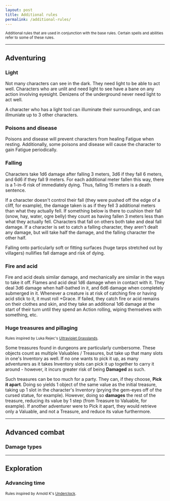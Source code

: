 ```yaml
---
layout: post
title: Additional rules
permalink: /additional-rules/
---
```

<small>Additional rules that are used in conjunction with the base rules. Certain spells and abilities refer to some of these rules.</small>

***
## Adventuring 

### Light
Not many characters can see in the dark. They need light to be able to act well. Characters who are unlit and need light to see have a bane on any action involving eyesight. Denizens of the underground never need light to act well.

A character who has a light tool can illuminate their surroundings, and can illmuniate up to 3 other characters.

### Poisons and disease
Poisons and disease will prevent characters from healing Fatigue when resting. Additionally, some poisons and disease will cause the character to gain Fatigue periodically.

### Falling
Characters take 1d6 damage after falling 3 meters, 3d6 if they fall 6 meters, and 6d6 if they fall 9 meters. For each additional meter fallen this way, there is a 1-in-6 risk of immediately dying. Thus, falling 15 meters is a death sentence.

If a character doesn't control their fall (they were pushed off the edge of a cliff, for example), the damage taken is as if they fell 3 additional meters than what they actually fell. If something below is there to cushion their fall (snow, hay, water, ogre belly) they count as having fallen 3 meters less than what they actually fell. Characters that fall on others both take and deal fall damage. If a character is set to catch a falling character, they aren't dealt any damage, but will take half the damage, and the falling character the other half.

Falling onto particularly soft or fitting surfaces (huge tarps stretched out by villagers) nullifies fall damage and risk of dying.

### Fire and acid
Fire and acid deals similar damage, and mechanically are similar in the ways to take it off. Flames and acid deal 1d6 damage when in contact with it. They deal 3d6 damage when half-bathed in it, and 6d6 damage when completely submerged in it. Whenever a creature is at risk of catching fire or having acid stick to it, it must roll +Grace. If failed, they catch fire or acid remains on their clothes and skin, and they take an additional 1d6 damage at the start of their turn until they spend an Action rolling, wiping themselves with something, etc.

### Huge treasures and pillaging
<small>Rules inspired by Luka Rejec's [Ultraviolet Grasslands](https://www.drivethrurpg.com/product/241606/The-Ultraviolet-Grasslands--Free-Introduction).</small>

Some treasures found in dungeons are particularly cumbersome. These objects count as multiple Valuables / Treasures, but take up that many slots in one's Inventory as well. If no one wants to pick it up, as many adventurers as it takes Inventory slots can pick it up together to carry it around - however, it incurs greater risk of being <b>Damaged</b> as such.

Such treasures can be too much for a party. They can, if they choose, <b>Pick it apart</b>. Doing so yields 1 object of the same value as the initial treasure, taking up 1 slot in the character's Inventory (prying the gem-eyes off of the cursed statue, for example). However, doing so <b>damages</b> the rest of the treasure, reducing its value by 1 step (from Treasure to Valuable, for example). If another adventurer were to Pick it apart, they would retrieve only a Valuable, and not a Treasure, and reduce its value furthermore.

***
## Advanced combat

### Damage types

***
## Exploration

### Advancing time
<small>Rules inspired by Arnold K's [Underclock](https://goblinpunch.blogspot.com/2023/04/the-underclock-fixing-random-encounter.html).</small>
